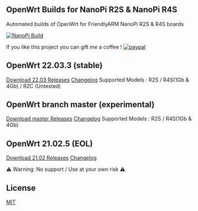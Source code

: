 ## OpenWrt Builds for NanoPi R2S & NanoPi R4S
Automated builds of OpenWrt for FriendlyARM NanoPi R2S & R4S boards

[![NanoPi Build](https://github.com/anaelorlinski/OpenWrt-NanoPi-R2S-R4S-Builds/actions/workflows/NanoPi-Build.yml/badge.svg)](https://github.com/anaelorlinski/OpenWrt-NanoPi-R2S-R4S-Builds/actions/workflows/NanoPi-Build.yml)

If you like this project you can gift me a coffee !
[![paypal](https://www.paypalobjects.com/en_US/i/btn/btn_donate_LG.gif)](https://www.paypal.com/donate/?business=8XQTGXAHEAKPY&no_recurring=0&currency_code=EUR)

## OpenWrt 22.03.3 (stable)

[Download 22.03 Releases](https://github.com/anaelorlinski/OpenWrt-NanoPi-R2S-R4S-Builds/releases?q=OpenWrtAO-22.03&expanded=true) [Changelog](https://github.com/anaelorlinski/OpenWrt-NanoPi-R2S-R4S-Builds/blob/main/openwrt-22.03/release-info.md)
Supported Models : R2S / R4S(1Gb & 4Gb) / R2C (Untested)

## OpenWrt branch master (experimental)

[Download master Releases](https://github.com/anaelorlinski/OpenWrt-NanoPi-R2S-R4S-Builds/releases?q=OpenWrtAO-master&expanded=true) [Changelog](https://github.com/anaelorlinski/OpenWrt-NanoPi-R2S-R4S-Builds/blob/main/openwrt-master/release-info.md)
Supported Models : R2S / R4S(1Gb & 4Gb)

## OpenWrt 21.02.5 (EOL)

[Download 21.02 Releases](https://github.com/anaelorlinski/OpenWrt-NanoPi-R2S-R4S-Builds/releases?q=OpenWrtAO-21.02&expanded=true) [Changelog](https://github.com/anaelorlinski/OpenWrt-NanoPi-R2S-R4S-Builds/blob/main/openwrt-21.02/release-info.md)

⚠ Warning: No support / Use at your own risk  ⚠ 

## License
[MIT](https://github.com/anaelorlinski/OpenWRT-Rockchip/blob/master/LICENSE)
